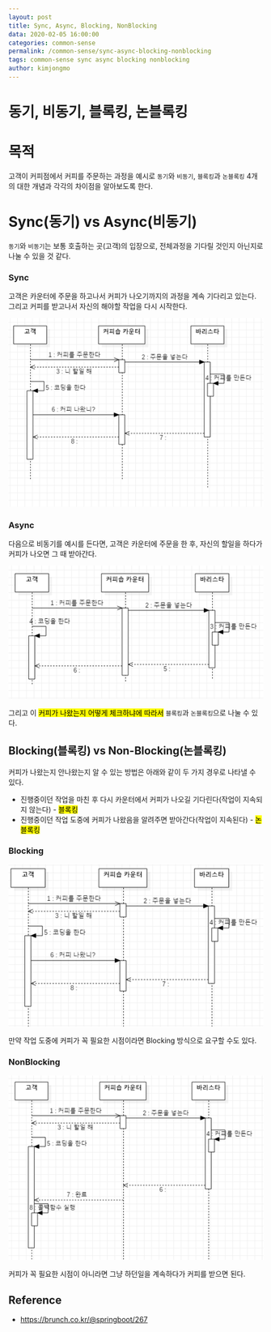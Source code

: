 ```yaml
---
layout: post
title: Sync, Async, Blocking, NonBlocking
data: 2020-02-05 16:00:00
categories: common-sense
permalink: /common-sense/sync-async-blocking-nonblocking
tags: common-sense sync async blocking nonblocking
author: kimjongmo
---
```




# 동기, 비동기, 블록킹, 논블록킹



# 목적

고객이 커피점에서  커피를 주문하는 과정을 예시로 `동기`와 `비동기`, `블록킹`과 `논블록킹` 4개의 대한 개념과 각각의 차이점을 알아보도록 한다.

# Sync(동기) vs Async(비동기)

`동기`와 `비동기`는 보통 호출하는 곳(고객)의 입장으로, 전체과정을 기다릴 것인지 아닌지로 나눌 수 있을 것 같다.

### Sync

고객은 카운터에 주문을 하고나서 커피가 나오기까지의 과정을 계속 기다리고 있는다. 그리고 커피를 받고나서 자신의 해야할 작업을 다시 시작한다.

![](/img/2020-02-05/sync_example.PNG)



### Async

다음으로 비동기를 예시를 든다면, 고객은 카운터에 주문을 한 후, 자신의 할일을 하다가 커피가 나오면 그 때 받아간다.

![](/img/2020-02-05/async_example.PNG)

그리고 이 <mark>커피가 나왔는지 어떻게 체크하냐에 따라서</mark> `블록킹`과 `논블록킹`으로 나눌 수 있다.



## Blocking(블록킹) vs Non-Blocking(논블록킹)

커피가 나왔는지 안나왔는지 알 수 있는 방법은 아래와 같이 두 가지 경우로 나타낼 수 있다.

- 진행중이던 작업을 마친 후 다시 카운터에서 커피가 나오길 기다린다(작업이 지속되지 않는다) - <mark>블록킹</mark>
- 진행중이던 작업 도중에 커피가 나왔음을 알려주면 받아간다(작업이 지속된다) - <mark>논블록킹</mark>

### Blocking

![](/img/2020-02-05/blocking_example.PNG)

만약 작업 도중에 커피가 꼭 필요한 시점이라면 Blocking 방식으로 요구할 수도 있다. 

### NonBlocking

![](/img/2020-02-05/nonblocking_example.PNG)

커피가 꼭 필요한 시점이 아니라면 그냥 하던일을 계속하다가 커피를 받으면 된다.



## Reference

- https://brunch.co.kr/@springboot/267